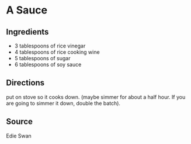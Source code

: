 A Sauce
=======


Ingredients
-----------

* 3 tablespoons of rice vinegar
* 4 tablespoons of rice cooking wine
* 5 tablespoons of sugar
* 6 tablespoons of soy sauce


Directions
----------

put on stove so it cooks down. (maybe simmer for about a half hour. If
you are going to simmer it down, double the batch).


Source
------

Edie Swan
